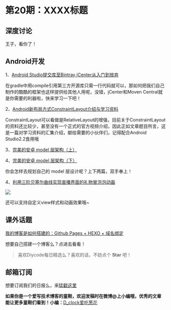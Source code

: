 # 第20期：XXXX标题

## 深度讨论

[]()

王子，看你了！

## Android开发

1、[Android Studio提交库至Bintray jCenter从入门到放弃](http://www.jianshu.com/p/31410d71eaba#)

在gradle中用compile引用第三方开源库只需一行代码就可以，那如何把我们自己制作的酷酷的框架也这样提供给其他人用呢，没错，jCenter和Moven Central就是你需要的利器啦，快来学习一下吧！

2、[Android新布局方式ConstraintLayout介绍与学习资料](http://mp.weixin.qq.com/s?__biz=MzA4MjA0MTc4NQ==&mid=504089916&idx=1&sn=6f0a3717962f41c18ba7b555ae5436bd#rd)

ConstraintLayout可以看做是RelativeLayout的增强，目前关于ConstraintLayout的资料还比较少，甚至没有一个正式的官方视频介绍，因此正如文章题目所言，这是一篇对学习资料的汇集介绍，献给需要的小伙伴们，记得配合Android Studio2.2食用哦

3、[完美的安卓 model 层架构（上）](http://blog.piasy.com//2016/05/06/Perfect-Android-Model-Layer/)

4、[完美的安卓 model 层架构（下）](http://blog.piasy.com/2016/05/12/Perfect-Android-Model-Layer-2/)

你会怎样去规划自己的 model 层设计呢？上下两篇，双手奉上！

4、[利用三阶贝塞尔曲线实现直播界面的礼物冒泡泡动画](https://github.com/Yasic/QQBubbleView)

![](http://diycode.b0.upaiyun.com/photo/2016/55b80c4c270e41e429c468973f215cc7.gif) 

还可以支持自定义view样式和动画效果哦~

## 课外话题

[我的博客是如何搭建的：Github Pages + HEXO + 域名绑定](http://www.jianshu.com/p/834d7cc0668d#)

想要自己搭建一个博客么？点进去看看！

> 喜欢Diycode每日精选么？喜欢的话，不妨点个 **Star** 吧！

## 邮箱订阅

想要订阅我们的日报么，来[猛戳这里](http://list.qq.com/cgi-bin/qf_invite?id=d469993d2c888e971c0fbb2309c4d84256968386b126b967)

**如果你是一个爱写技术博客的童鞋，欢迎发稿时在微博@上小编哦，优秀的文章能让更多童鞋们看到！小编：**[D_clock爱吃葱花](http://weibo.com/2480694892/profile?rightmod=1&wvr=6&mod=personinfo&is_all=1)
